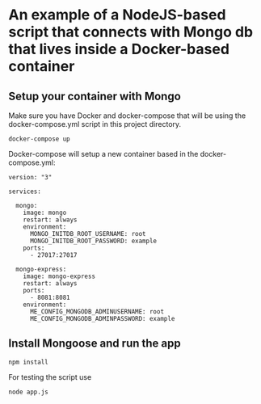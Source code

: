 # An example of a NodeJS-based script that connects with Mongo db that lives inside a Docker-based container 

## Setup your container with Mongo

Make sure you have Docker and docker-compose that will be using the docker-compose.yml script in this project directory. 

```
docker-compose up 
```

Docker-compose will setup a new container based in the docker-compose.yml: 

```
version: "3"

services:

  mongo:
    image: mongo
    restart: always
    environment:
      MONGO_INITDB_ROOT_USERNAME: root
      MONGO_INITDB_ROOT_PASSWORD: example
    ports:
      - 27017:27017

  mongo-express:
    image: mongo-express
    restart: always
    ports:
      - 8081:8081
    environment:
      ME_CONFIG_MONGODB_ADMINUSERNAME: root
      ME_CONFIG_MONGODB_ADMINPASSWORD: example
```


## Install Mongoose and run the app 

```
npm install
```

For testing the script use

```
node app.js
```

